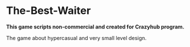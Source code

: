# The-Best-Waiter


**This game scripts non-commercial and created for Crazyhub program.**

The game about hypercasual and very small level design.
